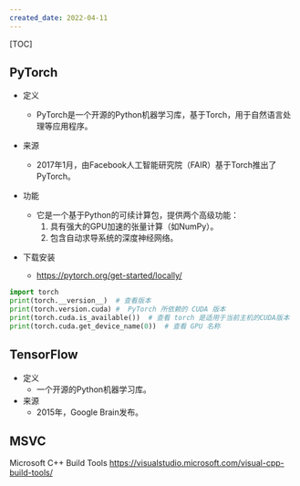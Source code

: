 ```yaml
---
created_date: 2022-04-11
---
```


[TOC]

## PyTorch
- 定义
    - PyTorch是一个开源的Python机器学习库，基于Torch，用于自然语言处理等应用程序。

- 来源
    - 2017年1月，由Facebook人工智能研究院（FAIR）基于Torch推出了PyTorch。

- 功能
    - 它是一个基于Python的可续计算包，提供两个高级功能：
        1. 具有强大的GPU加速的张量计算（如NumPy）。
        2. 包含自动求导系统的深度神经网络。

- 下载安装 
    - https://pytorch.org/get-started/locally/


```py
import torch
print(torch.__version__)  # 查看版本
print(torch.version.cuda) #  PyTorch 所依赖的 CUDA 版本
print(torch.cuda.is_available())  # 查看 torch 是适用于当前主机的CUDA版本
print(torch.cuda.get_device_name(0))  # 查看 GPU 名称
```

## TensorFlow  
- 定义
    - 一个开源的Python机器学习库。
- 来源
    - 2015年，Google Brain发布。


## MSVC
Microsoft C++ Build Tools
https://visualstudio.microsoft.com/visual-cpp-build-tools/